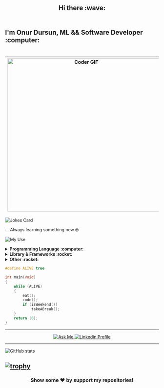 <h2 align = center> Hi there :wave:</h2>


<h2 align="left">
	<br> I'm Onur Dursun, ML && Software Developer :computer:<br>
	<br>
</h2>

<img src="https://media2.giphy.com/media/qgQUggAC3Pfv687qPC/giphy.gif?cid=ecf05e47lcruc1xuf1rf7k5m6trmqgbycqmhfcz39ms1bf18&rid=giphy.gif&ct=g" alt="Coder GIF" width="500"> | [![odursun's 42 stats](https://badge42.vercel.app/api/v2/cl37ks9tk005009l2msvsqd1m/stats?cursusId=21&coalitionId=229)](https://github.com/JaeSeoKim/badge42) |
|:-:|:-:|

![Jokes Card](https://readme-jokes.vercel.app/api)



... Always learning something new :nerd_face:

![My Use](https://img.shields.io/badge/-%F0%9F%9A%80%20My%20Use-orange)
<details>
	<summary><b>Programming Language :computer: </b></summary>

![C](https://img.shields.io/badge/C-00599C?style=flat&logo=c&logoColor=white)
![C#](https://img.shields.io/badge/C%23-239120?style=flat&logo=c-sharp&logoColor=white)
![C++](https://img.shields.io/badge/C%2B%2B-00599C?style=flat&logo=c%2B%2B&logoColor=white)
![Python](https://img.shields.io/badge/Python-FFD43B?style=flat&logo=python&logoColor=darkgreen)
![Javascript](https://img.shields.io/badge/JavaScript-323330?style=flat&logo=javascript&logoColor=F7DF1E)
![TypeScript](https://img.shields.io/badge/TypeScript-323330?style=flat&logo=typescript&logoColor=F7DF1E)
![Bash](https://img.shields.io/badge/GNU%20Bash-4EAA25?style=flat&logo=GNU%20Bash&logoColor=white)
![Mssql](https://img.shields.io/badge/Microsoft%20SQL%20Server-CC2927?style=flat&logo=microsoft%20sql%20server&logoColor=white)
![Postgres](https://img.shields.io/badge/Postgres-4EA94B?style=flat&logo=postgresql&logoColor=white)
![MongoDB](https://img.shields.io/badge/MongoDB-4EA94B?style=flat&logo=mongodb&logoColor=white)
</details>

<details>
	<summary><b>Library & Frameworks :rocket: </b></summary>

![Git](https://img.shields.io/badge/GIT-E44C30?style=flat&logo=git&logoColor=white)
![Selenium](https://img.shields.io/badge/Selenium-43B02A?style=flat&logo=Selenium&logoColor=white)
![Conda](https://img.shields.io/badge/conda-342B029.svg?&style=flat&logo=anaconda&logoColor=white)
![Markdown](https://img.shields.io/badge/Markdown-000000?style=flat&logo=markdown&logoColor=white)
![Docker](https://img.shields.io/badge/Docker-2CA5E0?flat&logo=docker&logoColor=white)
![OpenCV](https://img.shields.io/badge/OpenCV-27338e?style=flat&logo=OpenCV&logoColor=white)
![Librosa](https://img.shields.io/badge/Librosa-27338e?style=flat&logo=Librosa&logoColor=white)
![Tensorflow](https://img.shields.io/badge/TensorFlow/Keras-FF6F00?style=flat&logo=tensorflow&logoColor=white)
![Django](https://img.shields.io/badge/Django-FF6F00?style=flat&logo=django&logoColor=white)

</details>

<details>
	<summary><b>Other :rocket: </b></summary>

![HackerRank](https://img.shields.io/badge/-Hackerrank-2EC866?style=flat&logo=HackerRank&logoColor=white)
![Bitbucket](https://img.shields.io/badge/Bitbucket-0747a6?style=flat&logo=bitbucket&logoColor=white)
![Photoshop](https://img.shields.io/badge/Adobe%20Photoshop-31A8FF?style=flat&logo=Adobe%20Photoshop&logoColor=black)
![Illustrator](https://img.shields.io/badge/Adobe%20Illustrator-FF9A00?style=flat&logo=adobe%20illustrator&logoColor=white)
![Heroku](https://img.shields.io/badge/Heroku-430098?style=flat&logo=heroku&logoColor=white)
![Firebase](https://img.shields.io/badge/firebase-ffca28?style=flat&logo=firebase&logoColor=black)
</details>



```c
#define ALIVE true 

int main(void)
{
	while (ALIVE)
	{
		eat();
		code();
		if (isWeekend())
			takeABreak();
	}
	return (0);
}
```

---

<!--# on Telegram
```
@Centreal
```-->
<p align="center">
	<span> </span>
	<a href = "mailto:github.suggest870@passinbox.com">
		<img alt="Ask Me" src="https://img.shields.io/badge/-Ask_me_anything-white?style=plastic&logo=Gmail&link=mailto:onurdrsn55@gmail.com" />
	</a>
	<span> </span>
	<a href = "https://www.linkedin.com/in/odursun/">
		<img alt="Linkedin Profile" src ="https://img.shields.io/badge/-Linkedin_Profile-0072b1?style=plastic&logo=Linkedin&logoColor=white&link=https://www.linkedin.com/in/odursun/" />
	</a>
  <span>  </span>
</p>

---

![GitHub stats](https://github-readme-stats.vercel.app/api?username=onur55-tr&show_icons=true&theme=jolly)  

[![trophy](https://github-profile-trophy.vercel.app/?username=onur55-tr)](https://github.com/ryo-ma/github-profile-trophy)
---


<h3 align = center>
    Show some ❤️ by support my repositories!
</h3>
